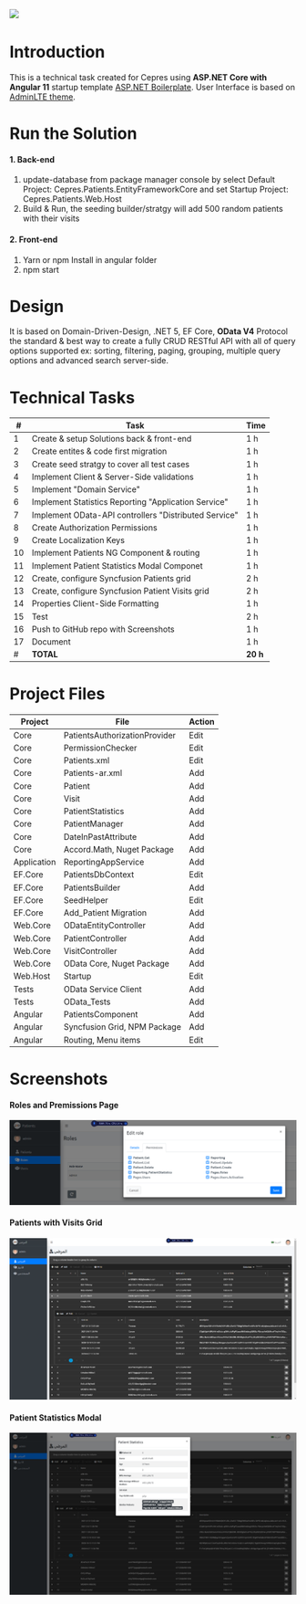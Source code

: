 ![](https://www.cepres.com/wp-content/uploads/2020/02/logo-cepres-2020.svg)
# Introduction
This is a technical task created for Cepres using **ASP.NET Core with Angular 11** startup template [ASP.NET Boilerplate](https://aspnetboilerplate.com/Pages/Documents).
User Interface is based on [AdminLTE theme](https://github.com/ColorlibHQ/AdminLTE).
# Run the Solution
#### 1. Back-end
1. update-database from package manager console by select Default Project: Cepres.Patients.EntityFrameworkCore and set Startup Project: Cepres.Patients.Web.Host
2. Build & Run, the seeding builder/stratgy will add 500 random patients with their visits
#### 2. Front-end
1. Yarn or npm Install in angular folder
2. npm start
# Design
 It is based on Domain-Driven-Design, .NET 5, EF Core, **OData V4** Protocol the standard & best way to create a fully CRUD RESTful API with all of query options supported ex: sorting, filtering, paging, grouping, multiple query options and advanced search server-side.

# Technical Tasks
#|Task|Time
--|--|--
1|Create & setup Solutions back & front-end|1 h
2|Create entites & code first migration|1 h
3|Create seed stratgy to cover all test cases|1 h
4|Implement Client & Server-Side validations|1 h
5|Implement "Domain Service"|1 h
6|Implement Statistics Reporting "Application Service"|1 h 
7|Implement OData-API controllers "Distributed Service"|1 h
8|Create Authorization Permissions|1 h
9|Create Localization Keys|1 h
10|Implement Patients NG Component & routing|1 h
11|Implement Patient Statistics Modal Componet|1 h
12|Create, configure Syncfusion Patients grid|2 h
13|Create, configure Syncfusion Patient Visits grid|2 h
14|Properties Client-Side Formatting|1 h
15|Test|2 h
16|Push to GitHub repo with Screenshots|1 h
17|Document|1 h
#|**TOTAL**|**20 h**

# Project Files
Project|File|Action
--|--|--
Core|PatientsAuthorizationProvider|Edit
Core|PermissionChecker|Edit
Core|Patients.xml|Edit
Core|Patients-ar.xml|Add
Core|Patient|Add
Core|Visit|Add
Core|PatientStatistics|Add
Core|PatientManager|Add
Core|DateInPastAttribute|Add
Core|Accord.Math, Nuget Package|Add
Application|ReportingAppService|Add
EF.Core|PatientsDbContext|Edit
EF.Core|PatientsBuilder|Add
EF.Core|SeedHelper|Edit
EF.Core|Add_Patient Migration|Add
Web.Core|ODataEntityController|Add
Web.Core|PatientController|Add
Web.Core|VisitController|Add
Web.Core|OData Core, Nuget Package|Add
Web.Host|Startup|Edit
Tests|OData Service Client|Add
Tests|OData_Tests|Add
Angular|PatientsComponent|Add
Angular|Syncfusion Grid, NPM Package|Add
Angular|Routing, Menu items|Edit
# Screenshots

#### Roles and Premissions Page
![](_screenshots/1.png)

#### Patients with Visits Grid
![](_screenshots/2.png)

#### Patient Statistics Modal 

![](_screenshots/3.png)
